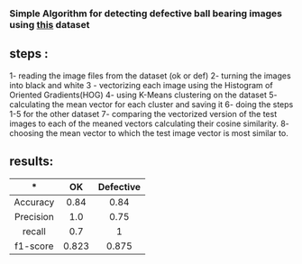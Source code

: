### Simple Algorithm for detecting defective ball bearing images using [this](https://www.kaggle.com/datasets/ravirajsinh45/real-life-industrial-dataset-of-casting-product) dataset


## steps : 
1- reading the image files from the dataset (ok or def)
2- turning the images into black and white
3 - vectorizing each image using the Histogram of Oriented Gradients(HOG)
4- using K-Means clustering on the dataset
5- calculating the mean vector for each cluster and saving it
6- doing the steps 1-5 for the other dataset
7- comparing the vectorized version of the test images to each of the meaned vectors calculating their cosine similarity.
8- choosing the mean vector to which the test image vector is most similar to.

## results:
|     *     |    OK      |  Defective  |
|   :---:   |    :---:   |     :---:   |
|Accuracy   |     0.84     |     0.84    |
|Precision  |      1.0     |     0.75    |
|recall     |      0.7     |      1      |
|f1-score   |     0.823    |    0.875    |